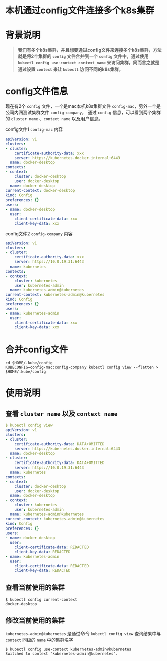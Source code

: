 # 本机通过config文件连接多个k8s集群

# 背景说明

> **我们有多个k8s集群，并且想要通过config文件来连接多个k8s集群，方法就是将2个集群的 `config` 文件合并到一个 `config` 文件中，通过使用 `kubectl config use-context context_name` 来访问集群。简而言之就是通过设置 `context` 来让 `kubectl` 访问不同的k8s集群。**



# config文件信息

现在有2个 `config` 文件，一个是mac本机k8s集群文件 `config-mac`，另外一个是公司内网测试集群文件 `config-company`， 通过 `config` 信息，可以看到两个集群的 `cluster name` 、`context name` 以及用户信息。

config文件1 `config-mac` 内容

```yaml
apiVersion: v1
clusters:
- cluster:
    certificate-authority-data: xxx
    server: https://kubernetes.docker.internal:6443
  name: docker-desktop
contexts:
- context:
    cluster: docker-desktop
    user: docker-desktop
  name: docker-desktop
current-context: docker-desktop
kind: Config
preferences: {}
users:
- name: docker-desktop
  user:
    client-certificate-data: xxx
    client-key-data: xxx
```



config文件2 `config-company` 内容

```yaml
apiVersion: v1
clusters:
- cluster:
    certificate-authority-data: xxx
    server: https://10.0.19.31:6443
  name: kubernetes
contexts:
- context:
    cluster: kubernetes
    user: kubernetes-admin
  name: kubernetes-admin@kubernetes
current-context: kubernetes-admin@kubernetes
kind: Config
preferences: {}
users:
- name: kubernetes-admin
  user:
    client-certificate-data: xxx
    client-key-data: xxx
```



# 合并config文件



```shell
cd $HOME/.kube/config
KUBECONFIG=config-mac:config-company kubectl config view --flatten > $HOME/.kube/config
```





# 使用说明

## 查看 `cluster name` 以及 `context name`

```yaml
$ kubectl config view
apiVersion: v1
clusters:
- cluster:
    certificate-authority-data: DATA+OMITTED
    server: https://kubernetes.docker.internal:6443
  name: docker-desktop
- cluster:
    certificate-authority-data: DATA+OMITTED
    server: https://10.0.19.31:6443
  name: kubernetes
contexts:
- context:
    cluster: docker-desktop
    user: docker-desktop
  name: docker-desktop
- context:
    cluster: kubernetes
    user: kubernetes-admin
  name: kubernetes-admin@kubernetes
current-context: kubernetes-admin@kubernetes
kind: Config
preferences: {}
users:
- name: docker-desktop
  user:
    client-certificate-data: REDACTED
    client-key-data: REDACTED
- name: kubernetes-admin
  user:
    client-certificate-data: REDACTED
    client-key-data: REDACTED
```



## 查看当前使用的集群

```shell
$ kubectl config current-context
docker-desktop
```



## 修改当前使用的集群

`kubernetes-admin@kubernetes` 是通过命令 `kubectl config view` 查询结果中与 `context` 同级的 `name` 中的集群名字

```shell
$ kubectl config use-context kubernetes-admin@kubernetes
Switched to context "kubernetes-admin@kubernetes".
```

